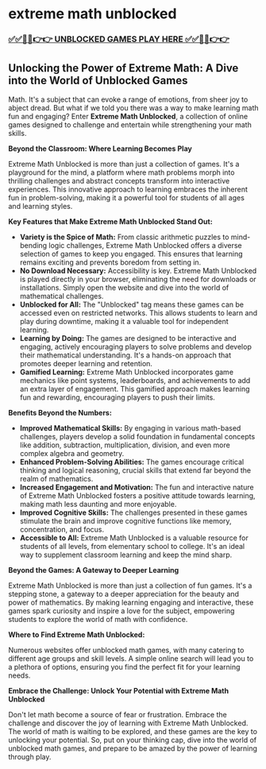 # extreme math unblocked

### [✅✅🔴🔴👉👉 UNBLOCKED GAMES PLAY HERE ✅✅🔴🔴👉👉](https://topstoryindia.com)

## Unlocking the Power of Extreme Math: A Dive into the World of Unblocked Games

Math. It's a subject that can evoke a range of emotions, from sheer joy to abject dread. But what if we told you there was a way to make learning math fun and engaging? Enter **Extreme Math Unblocked**, a collection of online games designed to challenge and entertain while strengthening your math skills.

**Beyond the Classroom: Where Learning Becomes Play**

Extreme Math Unblocked is more than just a collection of games. It's a playground for the mind, a platform where math problems morph into thrilling challenges and abstract concepts transform into interactive experiences. This innovative approach to learning embraces the inherent fun in problem-solving, making it a powerful tool for students of all ages and learning styles.

**Key Features that Make Extreme Math Unblocked Stand Out:**

* **Variety is the Spice of Math:** From classic arithmetic puzzles to mind-bending logic challenges, Extreme Math Unblocked offers a diverse selection of games to keep you engaged. This ensures that learning remains exciting and prevents boredom from setting in.
* **No Download Necessary:** Accessibility is key. Extreme Math Unblocked is played directly in your browser, eliminating the need for downloads or installations. Simply open the website and dive into the world of mathematical challenges.
* **Unblocked for All:** The "Unblocked" tag means these games can be accessed even on restricted networks. This allows students to learn and play during downtime, making it a valuable tool for independent learning.
* **Learning by Doing:** The games are designed to be interactive and engaging, actively encouraging players to solve problems and develop their mathematical understanding. It's a hands-on approach that promotes deeper learning and retention.
* **Gamified Learning:** Extreme Math Unblocked incorporates game mechanics like point systems, leaderboards, and achievements to add an extra layer of engagement. This gamified approach makes learning fun and rewarding, encouraging players to push their limits.

**Benefits Beyond the Numbers:**

* **Improved Mathematical Skills:** By engaging in various math-based challenges, players develop a solid foundation in fundamental concepts like addition, subtraction, multiplication, division, and even more complex algebra and geometry.
* **Enhanced Problem-Solving Abilities:** The games encourage critical thinking and logical reasoning, crucial skills that extend far beyond the realm of mathematics.
* **Increased Engagement and Motivation:** The fun and interactive nature of Extreme Math Unblocked fosters a positive attitude towards learning, making math less daunting and more enjoyable.
* **Improved Cognitive Skills:** The challenges presented in these games stimulate the brain and improve cognitive functions like memory, concentration, and focus.
* **Accessible to All:** Extreme Math Unblocked is a valuable resource for students of all levels, from elementary school to college. It's an ideal way to supplement classroom learning and keep the mind sharp.

**Beyond the Games: A Gateway to Deeper Learning**

Extreme Math Unblocked is more than just a collection of fun games. It's a stepping stone, a gateway to a deeper appreciation for the beauty and power of mathematics. By making learning engaging and interactive, these games spark curiosity and inspire a love for the subject, empowering students to explore the world of math with confidence.

**Where to Find Extreme Math Unblocked:**

Numerous websites offer unblocked math games, with many catering to different age groups and skill levels. A simple online search will lead you to a plethora of options, ensuring you find the perfect fit for your learning needs.

**Embrace the Challenge: Unlock Your Potential with Extreme Math Unblocked**

Don't let math become a source of fear or frustration. Embrace the challenge and discover the joy of learning with Extreme Math Unblocked. The world of math is waiting to be explored, and these games are the key to unlocking your potential. So, put on your thinking cap, dive into the world of unblocked math games, and prepare to be amazed by the power of learning through play. 
